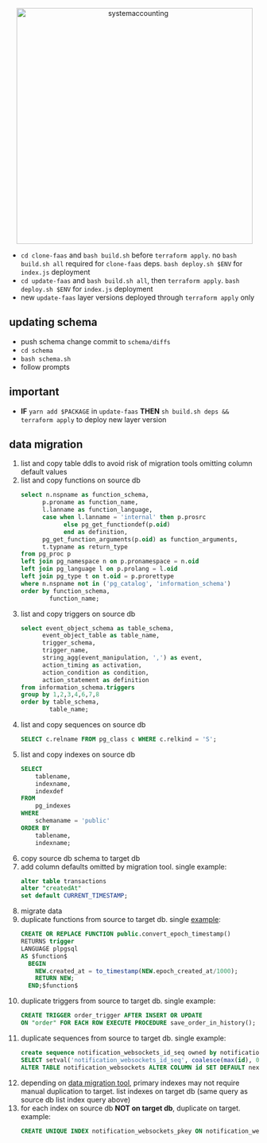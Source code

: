 <p align="center">
  <a href="http://www.systemaccounting.org/math_identity" target="_blank"><img width="475" alt="systemaccounting" src="https://user-images.githubusercontent.com/12200465/37568924-06f05d08-2a99-11e8-8891-60f373b33421.png"></a>
</p>

* `cd clone-faas` and `bash build.sh` before `terraform apply`. no `bash build.sh all` required for `clone-faas` deps. `bash deploy.sh $ENV` for `index.js` deployment
* `cd update-faas` and `bash build.sh all`, then `terraform apply`. `bash deploy.sh $ENV` for `index.js` deployment
*  new `update-faas` layer versions deployed through `terraform apply` only

## updating schema
*  push schema change commit to `schema/diffs`
*  `cd schema`
*  `bash schema.sh`
*  follow prompts


## important
* **IF** `yarn add $PACKAGE` in `update-faas` **THEN** `sh build.sh deps && terraform apply` to deploy new layer version 

## data migration

1. list and copy table ddls to avoid risk of migration tools omitting column default values
1. list and copy functions on source db
    ```sql
    select n.nspname as function_schema,
          p.proname as function_name,
          l.lanname as function_language,
          case when l.lanname = 'internal' then p.prosrc
                else pg_get_functiondef(p.oid)
                end as definition,
          pg_get_function_arguments(p.oid) as function_arguments,
          t.typname as return_type
    from pg_proc p
    left join pg_namespace n on p.pronamespace = n.oid
    left join pg_language l on p.prolang = l.oid
    left join pg_type t on t.oid = p.prorettype 
    where n.nspname not in ('pg_catalog', 'information_schema')
    order by function_schema,
            function_name;
    ```
1. list and copy triggers on source db
    ```sql
    select event_object_schema as table_schema,
          event_object_table as table_name,
          trigger_schema,
          trigger_name,
          string_agg(event_manipulation, ',') as event,
          action_timing as activation,
          action_condition as condition,
          action_statement as definition
    from information_schema.triggers
    group by 1,2,3,4,6,7,8
    order by table_schema,
            table_name;
    ```
1. list and copy sequences on source db
    ```sql
    SELECT c.relname FROM pg_class c WHERE c.relkind = 'S';
    ```
1. list and copy indexes on source db
    ```sql
    SELECT
        tablename,
        indexname,
        indexdef
    FROM
        pg_indexes
    WHERE
        schemaname = 'public'
    ORDER BY
        tablename,
        indexname;
    ```
1. copy source db schema to target db
1. add column defaults omitted by migration tool. single example:
    ```sql
    alter table transactions 
    alter "createdAt"
    set default CURRENT_TIMESTAMP; 
    ```
1. migrate data
1. duplicate functions from source to target db. single [example](https://github.com/systemaccounting/mxfactorial/blob/478fc3360434bb2c7e4bd02fb09d6d3d764824c3/schema/migrate-faas/migrations/1575600291930_websockets.js#L16-L27):
    ```sql
    CREATE OR REPLACE FUNCTION public.convert_epoch_timestamp()
    RETURNS trigger
    LANGUAGE plpgsql
    AS $function$
      BEGIN
        NEW.created_at = to_timestamp(NEW.epoch_created_at/1000);
        RETURN NEW;
      END;$function$
    ```
1. duplicate triggers from source to target db. single example:
    ```sql
    CREATE TRIGGER order_trigger AFTER INSERT OR UPDATE
    ON "order" FOR EACH ROW EXECUTE PROCEDURE save_order_in_history();
    ```
1. duplicate sequences from source to target db. single example:
    ```sql
    create sequence notification_websockets_id_seq owned by notification_websockets.id;
    SELECT setval('notification_websockets_id_seq', coalesce(max(id), 0)) FROM notification_websockets;
    ALTER TABLE notification_websockets ALTER COLUMN id SET DEFAULT nextval('notification_websockets_id_seq');
1. depending on [data migration tool](https://docs.aws.amazon.com/dms/latest/userguide/Welcome.html), primary indexes may not require manual duplication to target. list indexes on target db (same query as source db list index query above)
1. for each index on source db **NOT on target db**, duplicate on target. example:
    ```sql
    CREATE UNIQUE INDEX notification_websockets_pkey ON notification_websockets(id int4_ops);
    ```